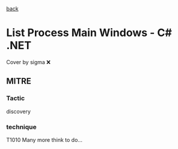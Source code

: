 [back](../index.md)
# List Process Main Windows - C# .NET
Cover by sigma :x: 
## MITRE
### Tactic
discovery
### technique
T1010
Many more think to do...